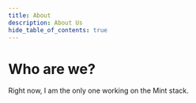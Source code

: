 ```yaml
---
title: About
description: About Us
hide_table_of_contents: true
---
```


# Who are we?

Right now, I am the only one working on the Mint stack.
